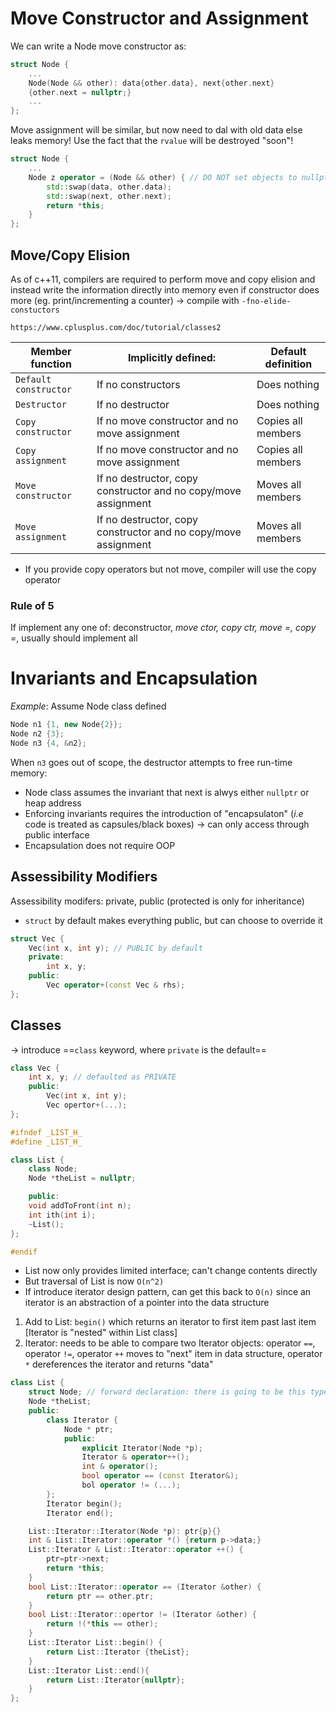 # Move Constructor and Assignment 

We can write a Node move constructor as: 

```c++
struct Node {
    ...
    Node(Node && other): data{other.data}, next{other.next}
    {other.next = nullptr;}
    ...
}; 
```

Move assignment will be similar, but now need to dal with old data else leaks memory! Use the fact that the `rvalue` will be destroyed "soon"!

```c++
struct Node { 
    ...
    Node z operator = (Node && other) { // DO NOT set objects to nullptr here
        std::swap(data, other.data); 
        std::swap(next, other.next); 
        return *this; 
    }
}; 
```

## Move/Copy Elision 
As of c++11, compilers are required to perform move and copy elision and instead write the information directly into memory even if constructor does more (eg. print/incrementing a counter)
-> compile with `-fno-elide-constuctors`

`https://www.cplusplus.com/doc/tutorial/classes2`

| Member function | Implicitly defined: | Default definition |
|---|---|---|
| `Default constructor` | If no constructors | Does nothing |
| `Destructor` | If no destructor | Does nothing |
| `Copy constructor` | If no move constructor and no move assignment | Copies all members |
| `Copy assignment` | If no move constructor and no move assignment | Copies all members |
| `Move constructor` | If no destructor, copy constructor and no copy/move assignment | Moves all members |
| `Move assignment` | If no destructor, copy constructor and no copy/move assignment | Moves all members |

- If you provide copy operators but not move, compiler will use the copy operator 

### Rule of 5
If implement any one of: deconstructor, *move ctor, copy ctr, move =, copy =*, usually should implement all 

# Invariants and Encapsulation

*Example*: Assume Node class defined 
```c++
Node n1 {1, new Node{2}}; 
Node n2 {3};
Node n3 {4, &n2};  
```
When `n3` goes out of scope, the destructor attempts to free run-time memory: 

- Node class assumes the invariant that next is alwys either `nullptr` or heap address 
- Enforcing invariants requires the introduction of "encapsulaton" (*i.e* code is treated as capsules/black boxes) -> can only access through public interface 
- Encapsulation does not require OOP 

## Assessibility Modifiers 

Assessibility modifers: private, public (protected is only for inheritance)
- `struct` by default makes everything public, but can choose to override it 
```c++
struct Vec {
    Vec(int x, int y); // PUBLIC by default
    private: 
        int x, y; 
    public:
        Vec operator+(const Vec & rhs); 
}; 
```

## Classes 
-> introduce ==`class` keyword, where `private` is the default== 

```c++
class Vec {
    int x, y; // defaulted as PRIVATE
    public: 
        Vec(int x, int y); 
        Vec opertor+(...); 
}; 
```

```c++
#ifndef _LIST_H_
#define _LIST_H_

class List {
    class Node; 
    Node *theList = nullptr; 

    public:
    void addToFront(int n); 
    int ith(int i); 
    ~List(); 
}; 

#endif
```
- List now only provides limited interface; can't change contents directly
- But traversal of List is now `O(n^2)`
- If introduce iterator design pattern, can get this back to `O(n)` since an iterator is an abstraction of a pointer into the data structure 

1) Add to List: `begin()` which returns an iterator to first item past last item [Iterator is "nested" within List class]
2) Iterator: needs to be able to compare two Iterator objects: 
operator `==`, operator `!=`, 
operator `++` moves to "next" item in data structure, 
operator `*` dereferences the iterator and returns "data"

```c++
class List {
    struct Node; // forward declaration: there is going to be this type 
    Node *theList; 
    public: 
        class Iterator {
            Node * ptr; 
            public: 
                explicit Iterator(Node *p); 
                Iterator & operator++(); 
                int & operator(); 
                bool operator == (const Iterator&); 
                bol operator != (...); 
        }; 
        Iterator begin(); 
        Iterator end(); 

    List::Iterator::Iterator(Node *p): ptr{p}{}
    int & List::Iterator::operator *() {return p->data;} 
    List::Iterator & List::Iterator::operator ++() {
        ptr=ptr->next; 
        return *this; 
    }
    bool List::Iterator::operator == (Iterator &other) {
        return ptr == other.ptr; 
    }
    bool List::Iterator::opertor != (Iterator &other) {
        return !(*this == other); 
    }
    List::Iterator List::begin() {
        return List::Iterator {theList}; 
    }
    List::Iterator List::end(){
        return List::Iterator{nullptr}; 
    }
}; 
```